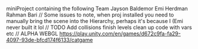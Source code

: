 miniProject containing the following Team
Jayson Baldemor
Emi Herdman
Rahman Bari
//
Some issues to note, when proj installed you need to manually bring the scene into the Hierarchy, perhaps it's because I (Emi never built it lol
//
TODO
Add collisions
finish levels
clean up code with vars etc
// ALPHA WEBGL
https://play.unity.com/en/games/d672c9fa-fa29-4097-93de-bfcd174f6133/catgame
